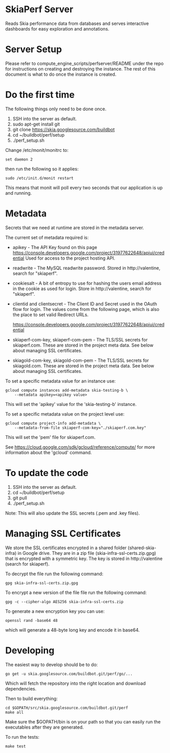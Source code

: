 SkiaPerf Server
===============

Reads Skia performance data from databases and serves interactive dashboards
for easy exploration and annotations.


Server Setup
============

Please refer to compute_engine_scripts/perfserver/README under the repo for
instructions on creating and destroying the instance. The rest of this document
is what to do once the instance is created.


Do the first time
=================

The following things only need to be done once.

1. SSH into the server as default.
2. sudo apt-get install git
3. git clone https://skia.googlesource.com/buildbot
4. cd ~/buildbot/perf/setup
5. ./perf_setup.sh

Change /etc/monit/monitrc to:

    set daemon 2

then run the following so it applies:

    sudo /etc/init.d/monit restart

This means that monit will poll every two seconds that our application is up
and running.


Metadata
========

Secrets that we need at runtime are stored in the metadata server.

The current set of metadata required is:

  * apikey - The API Key found on this page
    https://console.developers.google.com/project/31977622648/apiui/credential
    Used for access to the project hosting API.
  * readwrite - The MySQL readwrite password. Stored in http://valentine,
    search for "skiaperf".
  * cookiesalt - A bit of entropy to use for hashing the users email address
    in the cookie as used for login. Store in http://valentine, search for "skiaperf".
  * clientid and clientsecret - The Client ID and Secret used in the OAuth flow
    for login. The values come from the following page, which is also the
    place to set valid Redirect URLs.

      https://console.developers.google.com/project/31977622648/apiui/credential

  * skiaperf-com-key, skiaperf-com-pem - The TLS/SSL secrets for skiaperf.com.
    These are stored in the project meta data. See below about managing SSL
    certificates.

  * skiagold-com-key, skiagold-com-pem - The TLS/SSL secrets for skiagold.com.
    These are stored in the project meta data. See below about managing SSL
    certificates.

To set a specific metadata value for an instance use:

    gcloud compute instances add-metadata skia-testing-b \
        --metadata apikey=<apikey value>

This will set the 'apikey' value for the 'skia-testing-b' instance.

To set a specific metadata value on the project level use:

    gcloud compute project-info add-metadata \
        --metadata-from-file skiaperf-com-key="./skiaperf.com.key"

This will set the 'pem' file for skiaperf.com.

See https://cloud.google.com/sdk/gcloud/reference/compute/ for more information
about the 'gcloud' command.


To update the code
==================

1. SSH into the server as default.
2. cd ~/buildbot/perf/setup
3. git pull
4. ./perf_setup.sh

Note: This will also update the SSL secrets (.pem and .key files).


Managing SSL Certificates
=========================

We store the SSL certificates encrypted in a shared folder (shared-skia-infra)
in Google drive. They are in a zip file (skia-infra-ssl-certs.zip.gpg) that is
encrypted with a symmetric key. The key is stored in http://valentine (search
for skiaperf).

To decrypt the file run the following command:

    gpg skia-infra-ssl-certs.zip.gpg

To encrypt a new version of the file file run the following command:

    gpg -c --cipher-algo AES256 skia-infra-ssl-certs.zip

To generate a new encryption key you can use:

    openssl rand -base64 48

which will generate a 48-byte long key and encode it in base64.


Developing
==========

The easiest way to develop should be to do:

    go get -u skia.googlesource.com/buildbot.git/perf/go/...

Which will fetch the repository into the right location and
download dependencies.

Then to build everything:

    cd $GOPATH/src/skia.googlesource.com/buildbot.git/perf
    make all

Make sure the $GOPATH/bin is on your path so that you can easily run the
executables after they are generated.

To run the tests:

    make test
